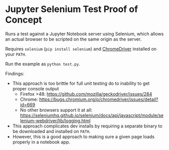 # Jupyter Selenium Test Proof of Concept

Runs a test against a Jupyter Notebook server using Selenium,
which allows an actual browser to be scripted on the same origin
as the server.

Requires `selenium` (`pip install selenium`) and [ChromeDriver](https://sites.google.com/a/chromium.org/chromedriver/) installed on your `PATH`.

Run the example as `python test.py`.


Findings:

- This approach is too brittle for full unit testing do to
  inability to get proper console output
    - Firefox >48: https://github.com/mozilla/geckodriver/issues/284
    - Chrome: https://bugs.chromium.org/p/chromedriver/issues/detail?id=669
    - No other browsers support it at all: https://seleniumhq.github.io/selenium/docs/api/javascript/module/selenium-webdriver/lib/logging.html
- This approach complicates dev installs by requiring a separate
binary to be downloaded and installed on `PATH`.
- However, this is a good approach to making sure a given 
page loads properly in a notebook app.
